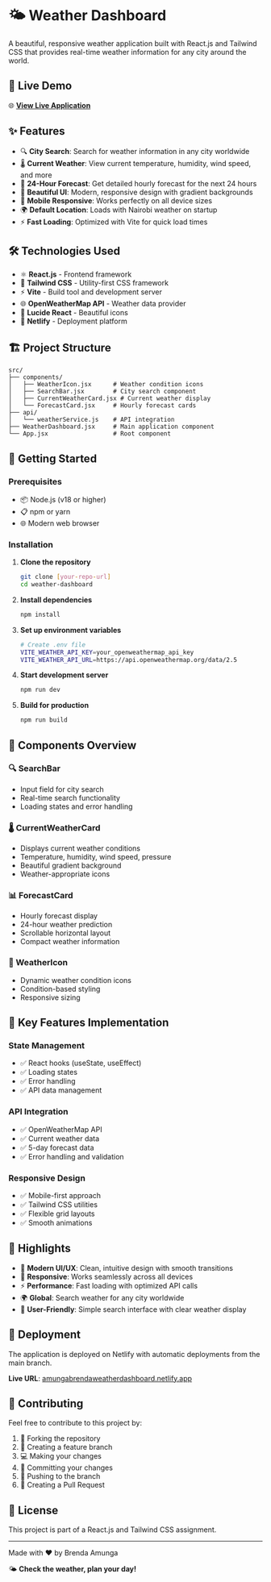 # 🌤️ Weather Dashboard

A beautiful, responsive weather application built with React.js and Tailwind CSS that provides real-time weather information for any city around the world.

## 🚀 Live Demo

🌐 **[View Live Application](https://amungabrendaweatherdashboard.netlify.app)**

## ✨ Features

- 🔍 **City Search**: Search for weather information in any city worldwide
- 🌡️ **Current Weather**: View current temperature, humidity, wind speed, and more
- 📅 **24-Hour Forecast**: Get detailed hourly forecast for the next 24 hours
- 🎨 **Beautiful UI**: Modern, responsive design with gradient backgrounds
- 📱 **Mobile Responsive**: Works perfectly on all device sizes
- 🌍 **Default Location**: Loads with Nairobi weather on startup
- ⚡ **Fast Loading**: Optimized with Vite for quick load times

## 🛠️ Technologies Used

- ⚛️ **React.js** - Frontend framework
- 🎨 **Tailwind CSS** - Utility-first CSS framework
- ⚡ **Vite** - Build tool and development server
- 🌐 **OpenWeatherMap API** - Weather data provider
- 🎯 **Lucide React** - Beautiful icons
- 🚀 **Netlify** - Deployment platform

## 🏗️ Project Structure

```
src/
├── components/
│   ├── WeatherIcon.jsx      # Weather condition icons
│   ├── SearchBar.jsx        # City search component
│   ├── CurrentWeatherCard.jsx # Current weather display
│   └── ForecastCard.jsx     # Hourly forecast cards
├── api/
│   └── weatherService.js    # API integration
├── WeatherDashboard.jsx     # Main application component
└── App.jsx                  # Root component
```

## 🚀 Getting Started

### Prerequisites

- 📦 Node.js (v18 or higher)
- 📋 npm or yarn
- 🌐 Modern web browser

### Installation

1. **Clone the repository**
   ```bash
   git clone [your-repo-url]
   cd weather-dashboard
   ```

2. **Install dependencies**
   ```bash
   npm install
   ```

3. **Set up environment variables**
   ```bash
   # Create .env file
   VITE_WEATHER_API_KEY=your_openweathermap_api_key
   VITE_WEATHER_API_URL=https://api.openweathermap.org/data/2.5
   ```

4. **Start development server**
   ```bash
   npm run dev
   ```

5. **Build for production**
   ```bash
   npm run build
   ```

## 📱 Components Overview

### 🔍 SearchBar
- Input field for city search
- Real-time search functionality
- Loading states and error handling

### 🌡️ CurrentWeatherCard
- Displays current weather conditions
- Temperature, humidity, wind speed, pressure
- Beautiful gradient background
- Weather-appropriate icons

### 📊 ForecastCard
- Hourly forecast display
- 24-hour weather prediction
- Scrollable horizontal layout
- Compact weather information

### 🎨 WeatherIcon
- Dynamic weather condition icons
- Condition-based styling
- Responsive sizing

## 🎯 Key Features Implementation

### State Management
- ✅ React hooks (useState, useEffect)
- ✅ Loading states
- ✅ Error handling
- ✅ API data management

### API Integration
- ✅ OpenWeatherMap API
- ✅ Current weather data
- ✅ 5-day forecast data
- ✅ Error handling and validation

### Responsive Design
- ✅ Mobile-first approach
- ✅ Tailwind CSS utilities
- ✅ Flexible grid layouts
- ✅ Smooth animations

## 🌟 Highlights

- 🎨 **Modern UI/UX**: Clean, intuitive design with smooth transitions
- 📱 **Responsive**: Works seamlessly across all devices
- ⚡ **Performance**: Fast loading with optimized API calls
- 🌍 **Global**: Search weather for any city worldwide
- 🎯 **User-Friendly**: Simple search interface with clear weather display

## 🚀 Deployment

The application is deployed on Netlify with automatic deployments from the main branch.

**Live URL**: [amungabrendaweatherdashboard.netlify.app](https://amungabrendaweatherdashboard.netlify.app)

## 🤝 Contributing

Feel free to contribute to this project by:
1. 🍴 Forking the repository
2. 🌿 Creating a feature branch
3. 💻 Making your changes
4. 📝 Committing your changes
5. 🚀 Pushing to the branch
6. 🔄 Creating a Pull Request

## 📄 License

This project is part of a React.js and Tailwind CSS assignment.

---

Made with ❤️ by Brenda Amunga

🌤️ **Check the weather, plan your day!**
